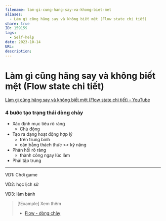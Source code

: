 ```yaml
---
filename: lam-gi-cung-hang-say-va-khong-biet-met
aliases:
  - Làm gì cũng hăng say và không biết mệt (Flow state chi tiết)
share: true
ID: 159159
tags:
  - Self-help
date: 2023-10-14
URL: 
description: 
---
```


# Làm gì cũng hăng say và không biết mệt (Flow state chi tiết)

[Làm gì cũng hăng say và không biết mệt (Flow state chi tiết) - YouTube](https://www.youtube.com/watch?v=DiE8EG-pjpw)

### 4 bước tạo trạng thái dòng chảy

- Xác định mục tiêu rõ ràng
    - Chủ động
- Tạo ra dạng hoạt động hợp lý
    - trên trung bình
    - cân bằng thách thức >< kỹ năng
- Phản hồi rõ ràng
    - thành công ngay lúc làm
- Phải tập trung

---

VD1: Chơi game

VD2: học lịch sử

VD3: làm bánh


> [!Example] Xem thêm
> - [Flow - dòng chảy](./flow-dong-chay.md)